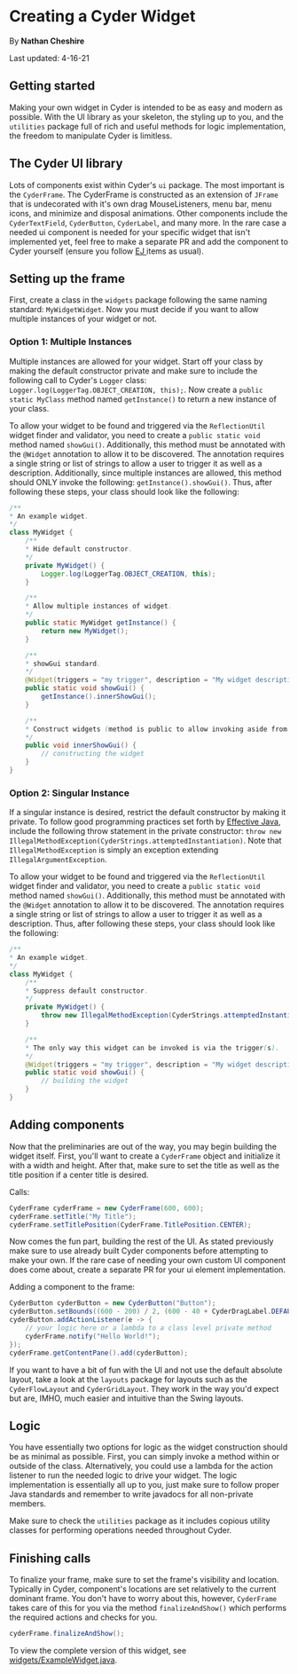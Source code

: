 # Creating a Cyder Widget

By <b>Nathan Cheshire</b>

Last updated: 4-16-21

## Getting started

Making your own widget in Cyder is intended to be as easy and modern as possible. With the UI library as your skeleton,
the styling up to you, and the `utilities` package full of rich and useful methods for logic implementation, the freedom
to manipulate Cyder is limitless.

## The Cyder UI library

Lots of components exist within Cyder's `ui` package. The most important is the `CyderFrame`. The CyderFrame is
constructed as an extension of `JFrame` that is undecorated with it's own drag MouseListeners, menu bar, menu icons, and
minimize and disposal animations. Other components include the `CyderTextField`, `CyderButton`, `CyderLabel`, and many
more. In the rare case a needed ui component is needed for your specific widget that isn't implemented yet, feel free to
make a separate PR and add the component to Cyder yourself (ensure you follow [EJ
](https://www.amazon.com/Effective-Java-Joshua-Bloch/dp/0134685997) items as usual).

## Setting up the frame

First, create a class in the `widgets` package following the same naming standard: `MyWidgetWidget`. Now you must decide
if you want to allow multiple instances of your widget or not.

### Option 1: Multiple Instances

Multiple instances are allowed for your widget. Start off your class by making the default constructor private
and make sure to include the following call to Cyder's `Logger` class: `Logger.log(LoggerTag.OBJECT_CREATION, this);`. Now
create a `public static MyClass` method named `getInstance()` to return a new instance of your class.

To allow your widget to be found and triggered via the `ReflectionUtil` widget finder and validator, you need to
create a `public static void` method named `showGui()`. Additionally, this method must be annotated with the `@Widget`
annotation to allow it to be discovered. The annotation requires a single string or list of strings to allow a user to
trigger it as well as a description. Additionally, since multiple instances are allowed, this method should ONLY invoke
the following: `getInstance().showGui()`. Thus, after following these steps, your class should look like the following:

```java
/**
* An example widget.
*/
class MyWidget {
    /**
    * Hide default constructor.
    */
    private MyWidget() {
        Logger.log(LoggerTag.OBJECT_CREATION, this);
    }

    /**
    * Allow multiple instances of widget.
    */
    public static MyWidget getInstance() {
        return new MyWidget();
    }

    /**
    * showGui standard.
    */
    @Widget(triggers = "my trigger", description = "My widget description")
    public static void showGui() {
        getInstance().innerShowGui();
    }

    /**
    * Construct widgets (method is public to allow invoking aside from widget finder).
    */
    public void innerShowGui() {
        // constructing the widget
    }
}
```

### Option 2: Singular Instance

If a singular instance is desired, restrict the default constructor by making it private. To follow good programming
practices set forth by [Effective Java](https://www.amazon.com/Effective-Java-Joshua-Bloch/dp/0134685997), include the
following throw statement in the private
constructor: `throw new IllegalMethodException(CyderStrings.attemptedInstantiation)`. Note that `IllegalMethodException`
is simply an exception extending `IllegalArgumentException`.

To allow your widget to be found and triggered via the `ReflectionUtil` widget finder and validator, you need to
create a `public static void` method named `showGui()`. Additionally, this method must be annotated with the `@Widget`
annotation to allow it to be discovered. The annotation requires a single string or list of strings to allow a user to
trigger it as well as a description. Thus, after following these steps, your class should look like the following:

```java
/**
* An example widget.
*/
class MyWidget {
    /**
    * Suppress default constructor.
    */
    private MyWidget() {
        throw new IllegalMethodException(CyderStrings.attemptedInstantiation);
    }

    /**
    * The only way this widget can be invoked is via the trigger(s).
    */
    @Widget(triggers = "my trigger", description = "My widget description")
    public static void showGui() {
        // building the widget
    }
}

```

## Adding components

Now that the preliminaries are out of the way, you may begin building the widget itself. First, you'll want to create
a `CyderFrame` object and initialize it with a width and height. After that, make sure to set the title as well as the
title position if a center title is desired.

Calls:

```java
CyderFrame cyderFrame = new CyderFrame(600, 600);
cyderFrame.setTitle("My Title");
cyderFrame.setTitlePosition(CyderFrame.TitlePosition.CENTER);
```

Now comes the fun part, building the rest of the UI. As stated previously make sure to use already built Cyder
components before attempting to make your own. If the rare case of needing your own custom UI component does come about,
create a separate PR for your ui element implementation.

Adding a component to the frame:

```java
CyderButton cyderButton = new CyderButton("Button");
cyderButton.setBounds((600 - 200) / 2, (600 - 40 + CyderDragLabel.DEFAULT_HEIGHT) / 2, 200, 40);
cyderButton.addActionListener(e -> {
    // your logic here or a lambda to a class level private method
    cyderFrame.notify("Hello World!");
});
cyderFrame.getContentPane().add(cyderButton);
```

If you want to have a bit of fun with the UI and not use the default absolute layout, take a look at the `layouts`
package for layouts such as the `CyderFlowLayout` and `CyderGridLayout`. They work in the way you'd expect but are, IMHO, 
much easier and intuitive than the Swing layouts.

## Logic

You have essentially two options for logic as the widget construction should be as minimal as possible. First, you
can simply invoke a method within or outside of the class. Alternatively, you could use a lambda for the action listener
to run the needed logic to drive your widget. The logic implementation is essentially all up to you, just make sure to
follow proper Java standards and remember to write javadocs for all non-private members.

Make sure to check the `utilities` package as it includes copious utility classes for performing operations needed throughout
Cyder.

## Finishing calls

To finalize your frame, make sure to set the frame's visibility and location. Typically in Cyder, component's locations
are set relatively to the current dominant frame. You don't have to worry about this, however, `CyderFrame` takes care
of this for you via the method `finalizeAndShow()` which performs the required actions and checks for you.

```java
cyderFrame.finalizeAndShow();
```

To view the complete version of this widget, see [widgets/ExampleWidget.java](https://github.com/NathanCheshire/Cyder/blob/main/cyder/src/cyder/widgets/ExampleWidget.java).
